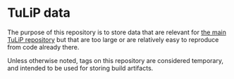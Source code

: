 TuLiP data
==========

The purpose of this repository is to store data that are relevant for [the main
TuLiP repository](https://github.com/tulip-control/tulip-control) but that are
too large or are relatively easy to reproduce from code already there.

Unless otherwise noted, tags on this repository are considered temporary,
and intended to be used for storing build artifacts.
